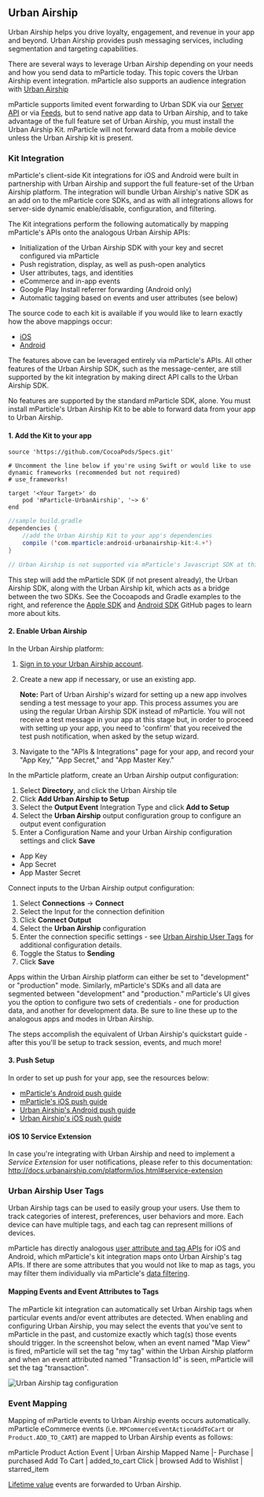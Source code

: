 
## Urban Airship

Urban Airship helps you drive loyalty, engagement, and revenue in your app and beyond. Urban Airship provides push messaging services, including segmentation and targeting capabilities.

There are several ways to leverage Urban Airship depending on your needs and how you send data to mParticle today.  This topic covers the Urban Airship event integration. mParticle also supports an audience integration with [Urban Airship](#urban-airship-audience)

mParticle supports limited event forwarding to Urban SDK via our [Server API](#server-api) or via [Feeds](#feed-configurations), but to send native app data to Urban Airship, and to take advantage of the full feature set of Urban Airship, you must install the Urban Airship Kit. mParticle will not forward data from a mobile device unless the Urban Airship kit is present.

### Kit Integration

mParticle's client-side Kit integrations for iOS and Android were built in partnership with Urban Airship and support the full feature-set of the Urban Airship platform. The integration will bundle Urban Airship's native SDK as an add on to the mParticle core SDKs, and as with all integrations allows for server-side dynamic enable/disable, configuration, and filtering.

The Kit integrations perform the following automatically by mapping mParticle's APIs onto the analogous Urban Airship APIs:

- Initialization of the Urban Airship SDK with your key and secret configured via mParticle
- Push registration, display, as well as push-open analytics
- User attributes, tags, and identities
- eCommerce and in-app events
- Google Play Install referrer forwarding (Android only)
- Automatic tagging based on events and user attributes (see below)

 The source code to each kit is available if you would like to learn exactly how the above mappings occur:

- [iOS](https://github.com/mparticle-integrations/mparticle-apple-integration-urbanairship)
- [Android](https://github.com/mparticle-integrations/mparticle-android-integration-urbanairship)

The features above can be leveraged entirely via mParticle's APIs. All other features of the Urban Airship SDK, such as the message-center, are still supported by the kit integration by making direct API calls to the Urban Airship SDK.

<aside>No features are supported by the standard mParticle SDK, alone. You must install mParticle's Urban Airship Kit to be able to forward data from your app to Urban Airship.
</aside>

#### 1. Add the Kit to your app

~~~objc
source 'https://github.com/CocoaPods/Specs.git'

# Uncomment the line below if you're using Swift or would like to use dynamic frameworks (recommended but not required)
# use_frameworks!

target '<Your Target>' do
    pod 'mParticle-UrbanAirship', '~> 6'
end
~~~

~~~java
//sample build.gradle
dependencies {
    //add the Urban Airship Kit to your app's dependencies
    compile ('com.mparticle:android-urbanairship-kit:4.+')
}
~~~   


~~~javascript
// Urban Airship is not supported via mParticle's Javascript SDK at this time.
~~~   


This step will add the mParticle SDK (if not present already), the Urban Airship SDK, along with the Urban Airship kit, which acts as a bridge between the two SDKs. See the Cocoapods and Gradle examples to the right, and reference the [Apple SDK](https://github.com/mParticle/mparticle-apple-sdk) and [Android SDK](https://github.com/mParticle/mparticle-android-sdk) GitHub pages to learn more about kits.

#### 2. Enable Urban Airship

In the Urban Airship platform:

1.  [Sign in to your Urban Airship account](https://go.urbanairship.com/accounts/login/).
2.  Create a new app if necessary, or use an existing app.

    **Note:** Part of Urban Airship's wizard for setting up a new app involves sending a test message to your app. This process assumes you are using the regular Urban Airship SDK instead of mParticle. You will not receive a test message in your app at this stage but, in order to proceed with setting up your app, you need to 'confirm' that you received the test push notification, when asked by the setup wizard.

3. Navigate to the "APIs & Integrations" page for your app, and record your "App Key," "App Secret," and "App Master Key."

In the mParticle platform, create an Urban Airship output configuration:

1.  Select **Directory**, and click the Urban Airship tile
2.  Click **Add Urban Airship to Setup**
3.  Select the **Output Event** Integration Type and click **Add to Setup**
4.  Select the **Urban Airship** output configuration group to configure an output event configuration
5. Enter a Configuration Name and your Urban Airship configuration settings and click **Save**
  * App Key
  * App Secret
  * App Master Secret

Connect inputs to the Urban Airship output configuration:

1.  Select **Connections** -> **Connect**
2.  Select the Input for the connection definition
3.  Click **Connect Output**
4.  Select the **Urban Airship** configuration
5.  Enter the connection specific settings - see [Urban Airship User Tags](#urban-airship-user-tags) for additional configuration details.
10. Toggle the Status to **Sending**
11. Click **Save**

<aside class="notice">
Apps within the Urban Airship platform can either be set to "development" or "production" mode.  Similarly, mParticle's SDKs and all data are segmented between "development" and "production." mParticle's UI gives you the option to configure two sets of credentials - one for production data, and another for development data. Be sure to line these up to the analogous apps and modes in Urban Airship.
</aside>

The steps accomplish the equivalent of Urban Airship's quickstart guide - after this you'll be setup to track session, events, and much more!

#### 3. Push Setup

In order to set up push for your app, see the resources below:

- [mParticle's Android push guide](https://github.com/mParticle/mparticle-android-sdk/wiki/Push-Overview)
- [mParticle's iOS push guide](#push-notifications)
- [Urban Airship's Android push guide](http://docs.urbanairship.com/platform/android.html#push)
- [Urban Airship's iOS push guide](http://docs.urbanairship.com/platform/ios.html#push)

#### iOS 10 Service Extension

In case you're integrating with Urban Airship and need to implement a *Service Extension* for user notifications, please refer to this documentation: <http://docs.urbanairship.com/platform/ios.html#service-extension>

### Urban Airship User Tags

Urban Airship tags can be used to easily group your users. Use them to track categories of interest, preferences, user behaviors and more. Each device can have multiple tags, and each tag can represent millions of devices.

mParticle has directly analogous [user attribute and tag APIs](#user-tags-and-attributes) for iOS and Android, which mParticle's kit integration maps onto Urban Airship's tag APIs. If there are some attributes that you would not like to map as tags, you may filter them individually via mParticle's [data filtering](#data-filters).

#### Mapping Events and Event Attributes to Tags

The mParticle kit integration can automatically set Urban Airship tags when particular events and/or event attributes are detected. When enabling and configuring Urban Airship, you may select the events that you've sent to mParticle in the past, and customize exactly which tag(s) those events should trigger. In the screenshot below, when an event named "Map View" is fired, mParticle will set the tag "my tag" within the Urban Airship platform and when an event attributed named "Transaction Id" is seen, mParticle will set the tag "transaction".

![Urban Airship tag configuration](urban_tags.png)

### Event Mapping

Mapping of mParticle events to Urban Airship events occurs automatically.  mParticle eCommerce events (i.e. `MPCommerceEventActionAddToCart` or `Product.ADD_TO_CART`) are mapped to Urban Airship events as follows:

mParticle Product Action Event | Urban Airship Mapped Name
|-
Purchase | purchased
Add To Cart | added_to_cart
Click | browsed
Add to Wishlist | starred_item

[Lifetime value](#lifetime-value) events are forwarded to Urban Airship.
